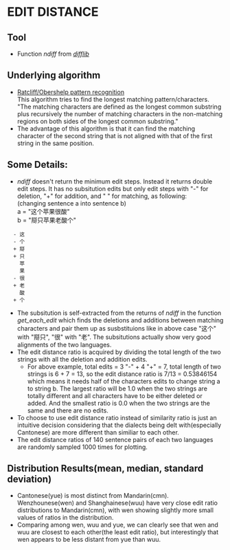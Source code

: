# EDIT DISTANCE
## Tool
- Function *ndiff* from [*difflib*](https://docs.python.org/3/library/difflib.html#)
## Underlying algorithm 
- [Ratcliff/Obershelp pattern recognition](https://en.wikipedia.org/wiki/Gestalt_pattern_matching)<br>
This algorithm tries to find the longest matching pattern/characters.<br>
"The matching characters are defined as the longest common substring plus recursively the number of matching characters in the non-matching regions on both sides of the longest common substring."
- The advantage of this algorithm is that it can find the matching character of the second string that is not aligned with that of the first string in the same position.

## Some Details:
- *ndiff* doesn't return the minimum edit steps. Instead it returns double edit steps.
It has no subsitution edits but only edit steps with "-" for deletion, "+" for addition, and " " for matching, as following: <br>
(changing sentence a into sentence b) <br>
a = "这个苹果很酸" <br>
b = "搿只苹果老酸个"

```  
  - 这
  - 个
  + 搿
  + 只
    苹
    果
  - 很
  + 老
    酸
  + 个
```
- The subsitution is self-extracted from the returns of *ndiff* in the function *get_each_edit* which finds the deletions and additions between matching characters and pair them up as susbstituions like in above case "这个" with "搿只", "很" with "老". The subsitutions actually show very good alignments of the two languages.
- The edit distance ratio is acquired by dividing the total length of the two strings with all the deletion and addition edits. <br>
  - For above example, total edits = 3 "-" + 4 "+" = 7, total length of two strings is 6 + 7 = 13, so the edit distance ratio is 7/13 = 0.53846154 which means it needs half of the characters edits to change string a to string b. The largest ratio will be 1.0 when the two strings are totally different and all characters have to be either deleted or added. And the smallest ratio is 0.0 when the two strings are the same and there are no edits.
- To choose to use edit distance ratio instead of similarity ratio is just an intuitive decision considering that the dialects being delt with(especially Cantonese) are more different than similiar to each other.
- The edit distance ratios of 140 sentence pairs of each two languages are randomly sampled 1000 times for plotting.

## Distribution Results(mean, median, standard deviation)
- Cantonese(yue) is most distinct from Mandarin(cmn). Wenzhounese(wen) and Shanghainese(wuu) have very close edit ratio distributions to Mandarin(cmn), with wen showing slightly more small values of ratios in the distribution.
- Comparing among wen, wuu and yue, we can clearly see that wen and wuu are closest to each other(the least edit ratio), but interestingly that wen appears to be less distant from yue than wuu.
